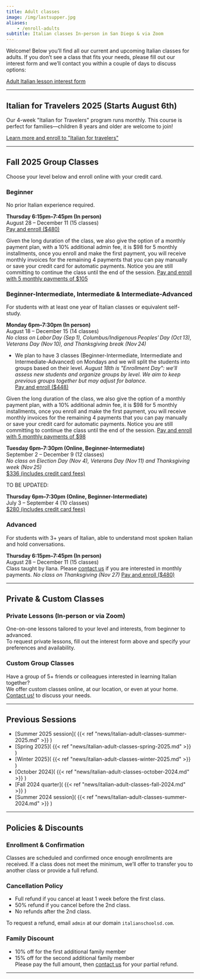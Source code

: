 ```yaml
---
title: Adult classes
image: /img/lastsupper.jpg
aliases:
    - /enroll-adults
subtitle: Italian classes In-person in San Diego & via Zoom
---
```


Welcome! Below you’ll find all our current and upcoming Italian classes for adults. If you don’t see a class that fits your needs, please fill out our interest form and we’ll contact you within a couple of days to discuss options:

<div class="tc">
<a href="https://forms.gle/LHR7Htpeb3mQzV838" class="btn raise">Adult Italian lesson interest form</a>
</div>

---

## Italian for Travelers 2025 (Starts August 6th)

Our 4-week "Italian for Travelers" program runs monthly. This course is perfect for families—children 8 years and older are welcome to join!

<div class="tc">
<a href="/travelers" class="btn raise">Learn more and enroll to "Italian for travelers"</a>
</div>

---

## Fall 2025 Group Classes

Choose your level below and enroll online with your credit card.

### Beginner

No prior Italian experience required.

**Thursday 6:15pm–7:45pm (In person)**  
August 28 – December 11 (15 classes)  
[Pay and enroll ($480)](https://link.waveapps.com/uwuwac-wxz4nz)

Given the long duration of the class, we also give the option of a monthly payment plan, with a 10% additional admin fee, it is $98 for 5 monthly installments, once you enroll and make the first payment, you will receive monthly invoices for the remaining 4 payments that you can pay manually or save your credit card for automatic payments. Notice you are still committing to continue the class until the end of the session.
[Pay and enroll with 5 monthly payments of $105](https://link.waveapps.com/kjuqf6-45azbs)


### Beginner-Intermediate, Intermediate & Intermediate-Advanced

For students with at least one year of Italian classes or equivalent self-study.

**Monday 6pm–7:30pm (In person)**  
August 18 – December 15 (14 classes)  
*No class on Labor Day (Sep 1), Columbus/Indigenous Peoples’ Day (Oct 13), Veterans Day (Nov 10), and Thanksgiving break (Nov 24)*
* We plan to have 3 classes (Beginner-Intermediate, Intermediate and Intermediate-Advanced) on Mondays and we will split the students into groups based on their level.
*August 18th is "Enrollment Day": we’ll assess new students and organize groups by level. We aim to keep previous groups together but may adjust for balance.*  
[Pay and enroll ($448)](https://link.waveapps.com/zacu6p-hj3uak)

Given the long duration of the class, we also give the option of a monthly payment plan, with a 10% additional admin fee, it is $98 for 5 monthly installments, once you enroll and make the first payment, you will receive monthly invoices for the remaining 4 payments that you can pay manually or save your credit card for automatic payments. Notice you are still committing to continue the class until the end of the session.
[Pay and enroll with 5 monthly payments of $98](https://link.waveapps.com/srjtdq-ce9m7x)

**Tuesday 6pm–7:30pm (Online, Beginner-Intermediate)**  
September 2 – December 9 (12 classes)  
*No class on Election Day (Nov 4), Veterans Day (Nov 11) and Thanksgiving week (Nov 25)*  
[$336 (includes credit card fees)](https://link.waveapps.com/cyuts5-bj85ta)

TO BE UPDATED:

**Thursday 6pm–7:30pm (Online, Beginner-Intermediate)**  
July 3 – September 4 (10 classes)  
[$280 (includes credit card fees)](https://link.waveapps.com/w4a98h-enptde)


### Advanced

For students with 3+ years of Italian, able to understand most spoken Italian and hold conversations.

**Thursday 6:15pm–7:45pm (In person)**  
August 28 – December 11 (15 classes)  
Class taught by Ilana. Please [contact us](/contact) if you are interested in monthly payments.
*No class on Thanksgiving (Nov 27)*
[Pay and enroll ($480)](https://link.waveapps.com/92wajv-dna4dr)

---

## Private & Custom Classes

### Private Lessons (In-person or via Zoom)

One-on-one lessons tailored to your level and interests, from beginner to advanced.  
To request private lessons, fill out the interest form above and specify your preferences and availability.

### Custom Group Classes

Have a group of 5+ friends or colleagues interested in learning Italian together?  
We offer custom classes online, at our location, or even at your home. [Contact us!](/contact) to discuss your needs.

---

## Previous Sessions

- [Summer 2025 session]( {{< ref "news/italian-adult-classes-summer-2025.md" >}} )
- [Spring 2025]( {{< ref "news/italian-adult-classes-spring-2025.md" >}} )
- [Winter 2025]( {{< ref "news/italian-adult-classes-winter-2025.md" >}} )
- [October 2024]( {{< ref "news/italian-adult-classes-october-2024.md" >}} )
- [Fall 2024 quarter]( {{< ref "news/italian-adult-classes-fall-2024.md" >}} )
- [Summer 2024 session]( {{< ref "news/italian-adult-classes-summer-2024.md" >}} )

---

## Policies & Discounts

### Enrollment & Confirmation

Classes are scheduled and confirmed once enough enrollments are received. If a class does not meet the minimum, we’ll offer to transfer you to another class or provide a full refund.

### Cancellation Policy

- Full refund if you cancel at least 1 week before the first class.
- 50% refund if you cancel before the 2nd class.
- No refunds after the 2nd class.

To request a refund, email `admin` at our domain `italianschoolsd.com`.

### Family Discount

- 10% off for the first additional family member
- 15% off for the second additional family member  
Please pay the full amount, then [contact us](https://www.italianschoolsd.com/contact/) for your partial refund.

---
